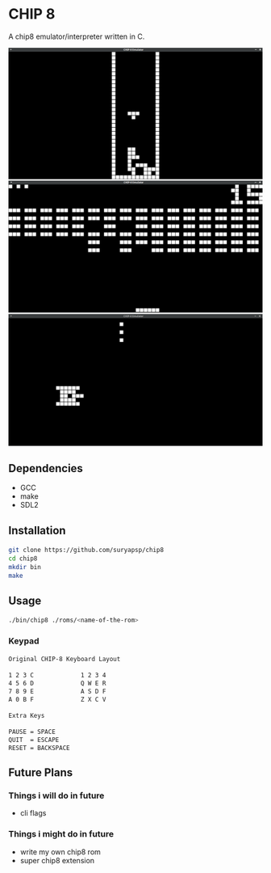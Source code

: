 # CHIP 8
A chip8 emulator/interpreter written in C.

![Tetris](screenshots/tetris.png)
![Breakout](screenshots/breakout.png)
![Tank](screenshots/tank.png)

## Dependencies
- GCC
- make
- SDL2

## Installation
```bash
git clone https://github.com/suryapsp/chip8
cd chip8
mkdir bin
make
```
<!-- - use ```make debug``` instead of make for debug output -->

## Usage
```bash
./bin/chip8 ./roms/<name-of-the-rom>
```

### Keypad
```
Original CHIP-8 Keyboard Layout

1 2 3 C 			1 2 3 4
4 5 6 D				Q W E R
7 8 9 E				A S D F
A 0 B F				Z X C V

Extra Keys

PAUSE = SPACE
QUIT  = ESCAPE
RESET = BACKSPACE
```

## Future Plans

### Things i will do in future 
- cli flags

### Things i might do in future
- write my own chip8 rom
- super chip8 extension

